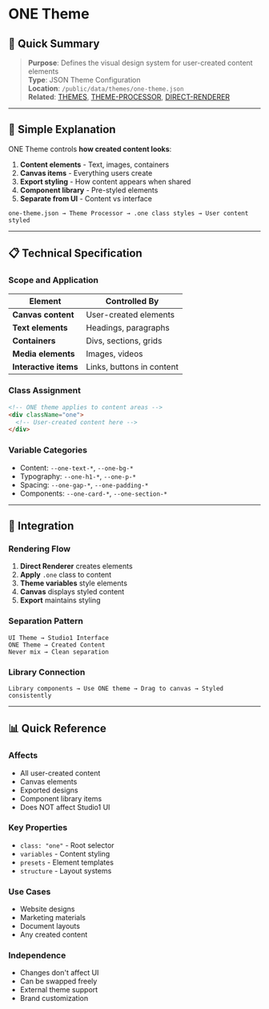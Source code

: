 # ONE Theme

## 🎯 Quick Summary
> **Purpose**: Defines the visual design system for user-created content elements  
> **Type**: JSON Theme Configuration  
> **Location**: `/public/data/themes/one-theme.json`  
> **Related**: [THEMES](./THEMES.md), [THEME-PROCESSOR](../01-CORE/THEME-PROCESSOR.md), [DIRECT-RENDERER](../01-CORE/DIRECT-RENDERER.md)

---

## 🔄 Simple Explanation

ONE Theme controls **how created content looks**:

1. **Content elements** - Text, images, containers
2. **Canvas items** - Everything users create
3. **Export styling** - How content appears when shared
4. **Component library** - Pre-styled elements
5. **Separate from UI** - Content vs interface

```
one-theme.json → Theme Processor → .one class styles → User content styled
```

---

## 📋 Technical Specification

### Scope and Application

| Element | Controlled By |
|---------|--------------|
| **Canvas content** | User-created elements |
| **Text elements** | Headings, paragraphs |
| **Containers** | Divs, sections, grids |
| **Media elements** | Images, videos |
| **Interactive items** | Links, buttons in content |

### Class Assignment
```html
<!-- ONE theme applies to content areas -->
<div className="one">
  <!-- User-created content here -->
</div>
```

### Variable Categories
- Content: `--one-text-*`, `--one-bg-*`
- Typography: `--one-h1-*`, `--one-p-*`
- Spacing: `--one-gap-*`, `--one-padding-*`
- Components: `--one-card-*`, `--one-section-*`

---

## 🔗 Integration

### Rendering Flow
1. **Direct Renderer** creates elements
2. **Apply** `.one` class to content
3. **Theme variables** style elements
4. **Canvas** displays styled content
5. **Export** maintains styling

### Separation Pattern
```
UI Theme → Studio1 Interface
ONE Theme → Created Content
Never mix → Clean separation
```

### Library Connection
```
Library components → Use ONE theme → Drag to canvas → Styled consistently
```

---

## 📊 Quick Reference

### Affects
- All user-created content
- Canvas elements
- Exported designs
- Component library items
- Does NOT affect Studio1 UI

### Key Properties
- `class: "one"` - Root selector
- `variables` - Content styling
- `presets` - Element templates
- `structure` - Layout systems

### Use Cases
- Website designs
- Marketing materials
- Document layouts
- Any created content

### Independence
- Changes don't affect UI
- Can be swapped freely
- External theme support
- Brand customization